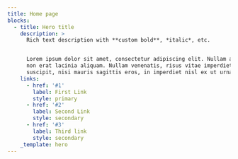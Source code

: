 ```yaml
---
title: Home page
blocks:
  - title: Hero title
    description: >
      Rich text description with **custom bold**, *italic*, etc.


      Lorem ipsum dolor sit amet, consectetur adipiscing elit. Nullam ac nibh
      non erat lacinia aliquam. Nullam venenatis, risus vitae imperdiet
      suscipit, nisi mauris sagittis eros, in imperdiet nisl ex ut urna.
    links:
      - href: '#1'
        label: First Link
        style: primary
      - href: '#2'
        label: Second Link
        style: secondary
      - href: '#3'
        label: Third link
        style: secondary
    _template: hero
---
```


